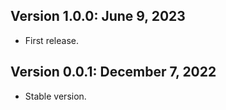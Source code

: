 Version 1.0.0:  June 9, 2023
-------------------------------------------------------------------------------

+ First release.

Version 0.0.1:  December 7, 2022
-------------------------------------------------------------------------------

+ Stable version.
